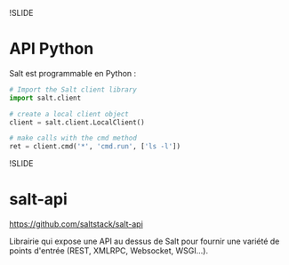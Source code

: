 !SLIDE
# API Python

Salt est programmable en Python : 

```python
# Import the Salt client library
import salt.client

# create a local client object
client = salt.client.LocalClient()

# make calls with the cmd method
ret = client.cmd('*', 'cmd.run', ['ls -l'])
```

!SLIDE
# salt-api

https://github.com/saltstack/salt-api

Librairie qui expose une API au dessus de Salt pour fournir une variété de points d'entrée (REST, XMLRPC, Websocket, WSGI...).